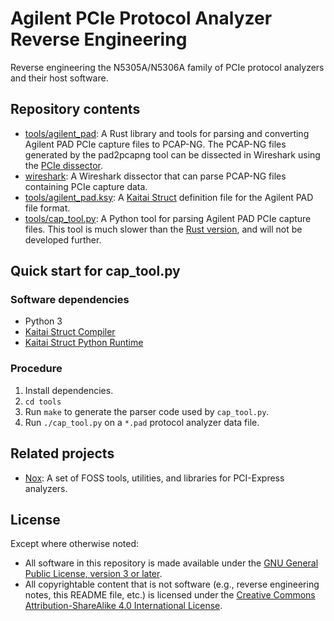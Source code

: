# Agilent PCIe Protocol Analyzer Reverse Engineering

Reverse engineering the N5305A/N5306A family of PCIe protocol analyzers and
their host software.


## Repository contents

- [tools/agilent\_pad][rust-library]: A Rust library and tools for parsing and
  converting Agilent PAD PCIe capture files to PCAP-NG. The PCAP-NG files
  generated by the pad2pcapng tool can be dissected in Wireshark using the
  [PCIe dissector][dissector].
- [wireshark][dissector]: A Wireshark dissector that can parse PCAP-NG files
  containing PCIe capture data.
- [tools/agilent\_pad.ksy][ksy]: A [Kaitai Struct][kaitai-struct] definition
  file for the Agilent PAD file format.
- [tools/cap\_tool.py][cap-tool]: A Python tool for parsing Agilent PAD PCIe
  capture files. This tool is much slower than the [Rust version][rust-library],
  and will not be developed further.


## Quick start for cap\_tool.py


### Software dependencies

* Python 3
* [Kaitai Struct Compiler][ksc]
* [Kaitai Struct Python Runtime][kspr]


### Procedure

1. Install dependencies.
2. `cd tools`
3. Run `make` to generate the parser code used by `cap_tool.py`.
4. Run `./cap_tool.py` on a `*.pad` protocol analyzer data file.


## Related projects

* [Nox][nox]: A set of FOSS tools, utilities, and libraries for PCI-Express
  analyzers.


## License

Except where otherwise noted:

* All software in this repository is made available under the
  [GNU General Public License, version 3 or later][gpl].
* All copyrightable content that is not software (e.g., reverse engineering
  notes, this README file, etc.) is licensed under the
  [Creative Commons Attribution-ShareAlike 4.0 International License][cc-by-sa].


[rust-library]: tools/agilent_pad
[dissector]: wireshark
[ksy]: tools/agilent_pad.ksy
[kaitai-struct]: https://kaitai.io/
[cap-tool]: tools/cap_tool.py
[ksc]: https://github.com/kaitai-io/kaitai_struct_compiler
[kspr]: https://github.com/kaitai-io/kaitai_struct_python_runtime
[nox]: https://github.com/lethalbit/Nox
[gpl]: COPYING.txt
[cc-by-sa]: https://creativecommons.org/licenses/by-sa/4.0/
